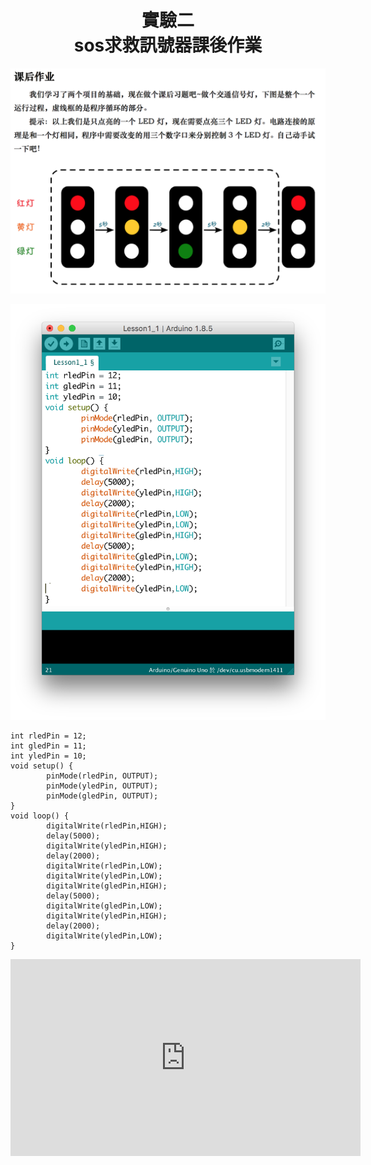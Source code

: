 <center>
<H1> 實驗二
</br>
sos求救訊號器課後作業

</br>
</h1>
</center>


![](https://github.com/cow2166/gitbo/blob/master/re/%E8%9E%A2%E5%B9%95%E5%BF%AB%E7%85%A7%202018-04-29%20%E4%B8%8B%E5%8D%882.29.13.png?raw=true)


![](https://github.com/cow2166/gitbo/blob/master/re/%E8%9E%A2%E5%B9%95%E5%BF%AB%E7%85%A7%202018-04-29%20%E4%B8%8B%E5%8D%885.48.25.png?raw=true)

```
int rledPin = 12;
int gledPin = 11;
int yledPin = 10;
void setup() {
        pinMode(rledPin, OUTPUT);
        pinMode(yledPin, OUTPUT);
        pinMode(gledPin, OUTPUT);
}
void loop() {
        digitalWrite(rledPin,HIGH);
        delay(5000);
        digitalWrite(yledPin,HIGH);
        delay(2000);        
        digitalWrite(rledPin,LOW);
        digitalWrite(yledPin,LOW);
        digitalWrite(gledPin,HIGH);
        delay(5000);
        digitalWrite(gledPin,LOW);
        digitalWrite(yledPin,HIGH);
        delay(2000);
        digitalWrite(yledPin,LOW); 
}
```


<iframe width="560" height="315" src="https://www.youtube.com/embed/QqQXAyj74xc" frameborder="0" allow="autoplay; encrypted-media" allowfullscreen></iframe>
